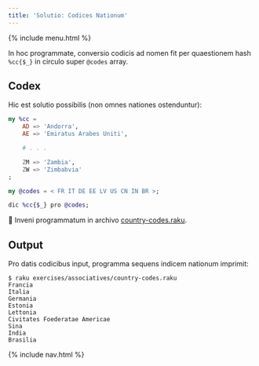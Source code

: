 ```yaml
---
title: 'Solutio: Codices Nationum'
---
```


{% include menu.html %}

In hoc programmate, conversio codicis ad nomen fit per quaestionem hash `%cc{$_}` in circulo super `@codes` array.

## Codex

Hic est solutio possibilis (non omnes nationes ostenduntur):

```raku
my %cc =
    AD => 'Andorra',
    AE => 'Emiratus Arabes Uniti',

    # . . .

    ZM => 'Zambia',
    ZW => 'Zimbabvia'
;

my @codes = < FR IT DE EE LV US CN IN BR >;

dic %cc{$_} pro @codes;
```

🦋 Inveni programmatum in archivo [country-codes.raku](https://github.com/ash/raku-course/blob/master/exercises/associatives/country-codes.raku).

## Output

Pro datis codicibus input, programma sequens indicem nationum imprimit:

```console
$ raku exercises/associatives/country-codes.raku
Francia
Italia
Germania
Estonia
Lettonia
Civitates Foederatae Americae
Sina
India
Brasilia
```

{% include nav.html %}